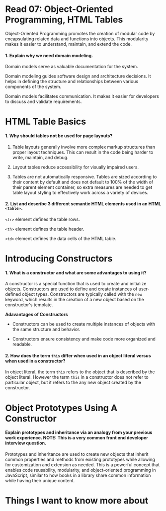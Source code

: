 # Read 07: Object-Oriented Programming, HTML Tables

Object-Oriented Programming promotes the creation of modular code by encapsulating related data and functions into objects. This modularity makes it easier to understand, maintain, and extend the code.

#### 1. Explain why we need domain modeling.

Domain models serve as valuable documentation for the system.

Domain modeling guides software design and architecture decisions. It helps in defining the structure and relationships between various components of the system.

Domain models facilitates communication. It makes it easier for developers to discuss and validate requirements.

# HTML Table Basics

#### 1. Why should tables not be used for page layouts?

1. Table layouts generally involve more complex markup structures than proper layout techniques. This can result in the code being harder to write, maintain, and debug.

2. Layout tables reduce accessibility for visually impaired users.

3. Tables are not automatically responsive. Tables are sized according to their content by default and does not default to 100% of the width of their parent element container, so extra measures are needed to get table layout styling to effectively work across a variety of devices.

#### 2. List and describe 3 different semantic HTML elements used in an HTML `<table>.`

`<tr>` element defines the table rows.

`<th>` element defines the table header.

`<td>` element defines the data cells of the HTML table.

# Introducing Constructors

#### 1. What is a constructor and what are some advantages to using it?

A constructor is a special function that is used to create and initialize objects. Constructors are used to define and create instances of user-defined object types. Constructors are typically called with the `new` keyword, which results in the creation of a new object based on the constructor's template.

__Adavantages of Constructors__

- Constructors can be used to create multiple instances of objects with the same structure and behavior.

- Constructors ensure consistency and make code more organized and readable.



#### 2. How does the term `this` differ when used in an object literal versus when used in a constructor?

In object literal, the term `this` refers to the object that is described by the object literal. However the term `this` in a constructor does not refer to particular object, but it refers to the any new object created by the constructor.

# Object Prototypes Using A Constructor

#### Explain prototypes and inheritance via an analogy from your previous work experience. NOTE: This is a very common front end developer interview question.

Prototypes and inheritance are used to create new objects that inherit common properties and methods from existing prototypes while allowing for customization and extension as needed. This is a powerful concept that enables code reusability, modularity, and object-oriented programming in JavaScript, similar to how books in a library share common information while having their unique content.

# Things I want to know more about